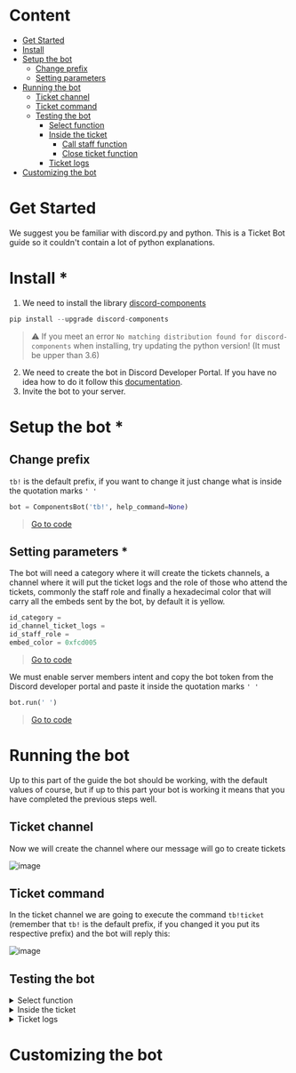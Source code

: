 # Content
* [Get Started](https://github.com/astrxnomo/discord-ticket-bot-py#get-started)
* [Install](https://github.com/astrxnomo/discord-ticket-bot-py#install-)
* [Setup the bot](https://github.com/astrxnomo/discord-ticket-bot-py#setup-the-bot-)
  - [Change prefix](https://github.com/astrxnomo/discord-ticket-bot-py#change-prefix)
  - [Setting parameters](https://github.com/astrxnomo/discord-ticket-bot-py#setting-parameters-)
* [Running the bot](https://github.com/astrxnomo/discord-ticket-bot-py#running-the-bot)
  - [Ticket channel](https://github.com/astrxnomo/discord-ticket-bot-py#ticket-channel)
  - [Ticket command](https://github.com/astrxnomo/discord-ticket-bot-py#ticket-command)
  - [Testing the bot](https://github.com/astrxnomo/discord-ticket-bot-py#testing-the-bot)
    - [Select function](https://github.com/astrxnomo/discord-ticket-bot-py#select-function)
    - [Inside the ticket](https://github.com/astrxnomo/discord-ticket-bot-py#inside-the-ticket)
      - [Call staff function](https://github.com/astrxnomo/discord-ticket-bot-py#call-staff-function)
      - [Close ticket function](https://github.com/astrxnomo/discord-ticket-bot-py#close-ticket-function)
    - [Ticket logs](https://github.com/astrxnomo/discord-ticket-bot-py#ticket-logs)
* [Customizing the bot](https://github.com/astrxnomo/discord-ticket-bot-py#customizing-the-bot)


# Get Started
We suggest you be familiar with discord.py and python. This is a Ticket Bot guide so it couldn't contain a lot of python explanations.

# Install *
1. We need to install the library [discord-components](https://devkiki7000.gitbook.io/discord-components/)

```py
pip install --upgrade discord-components
```

> ⚠️ If you meet an error `No matching distribution found for discord-components` when installing, try updating the python version! (It must be upper than 3.6)

2. We need to create the bot in Discord Developer Portal. If you have no idea how to do it follow this [documentation](https://discord.com/developers/docs/getting-started#creating-an-app).
3. Invite the bot to your server.

# Setup the bot *

## Change prefix 

`tb!` is the default prefix, if you want to change it just change what is inside the quotation marks `' '`

```py
bot = ComponentsBot('tb!', help_command=None)
```
> [Go to code](https://github.com/astrxnomo/discord-ticket-bot-py/blob/a74c6c23be90d7356b197e441ed3bf3944344635/main.py#L9)

## Setting parameters *
The bot will need a category where it will create the tickets channels, a channel where it will put the ticket logs and the role of those who attend the tickets, commonly the staff role and finally a hexadecimal color that will carry all the embeds sent by the bot, by default it is yellow.

```py
id_category =
id_channel_ticket_logs =
id_staff_role =
embed_color = 0xfcd005 
```
> [Go to code]()


We must enable server members intent and copy the bot token from the Discord developer portal and paste it inside the quotation marks `' '`
```py
bot.run(' ')
```
> [Go to code]() 

# Running the bot

Up to this part of the guide the bot should be working, with the default values of course, but if up to this part your bot is working it means that you have completed the previous steps well.

## Ticket channel

Now we will create the channel where our message will go to create tickets

![image](https://user-images.githubusercontent.com/75272665/174153373-7f1113f5-c21b-4592-98f6-99478fdd7307.png)

## Ticket command

In the ticket channel we are going to execute the command `tb!ticket` (remember that `tb!` is the default prefix, if you changed it you put its respective prefix) and the bot will reply this:

![image](https://user-images.githubusercontent.com/75272665/174154120-df75f170-b378-4324-857a-53050a2c1884.png)

## Testing the bot

<details><summary>Select function</summary>
<p>
  
![image](https://user-images.githubusercontent.com/75272665/174156497-2f13d506-7ae2-4074-8e06-ac887ca46932.png)

![image](https://user-images.githubusercontent.com/75272665/174156675-39bb34fa-5bac-4543-8399-06cf07f56fdb.png)

When one of the options is selected, the bot will send a confirmation message when the respective ticket is created, also mentioning its executor in the ticket.

![image](https://user-images.githubusercontent.com/75272665/174156906-6c56e21c-878a-4f4a-affe-c9462fa01e52.png)

![image](https://user-images.githubusercontent.com/75272665/174156983-8f871413-d75f-417b-b4ba-6077db365d8c.png)
  </p>
</details>

<details><summary>Inside the ticket</summary>
<p>
  
![image](https://user-images.githubusercontent.com/75272665/174157033-8ebf9975-04ea-4246-8f6e-7951b7b8d6b9.png)

#### Call staff function
  
![image](https://user-images.githubusercontent.com/75272665/174157118-7d67a67e-6283-49fd-9b4e-72106716090b.png)

#### Close ticket function
  
![image](https://user-images.githubusercontent.com/75272665/174157206-4b69ef02-e0ac-4ab7-b69d-ae26139fd37c.png)
  </p>
</details>

<details><summary>Ticket logs</summary>
<p>

When the ticket has been closed, a message will be automatically sent to the ticket log channel with basic ticket information.
  
![image](https://user-images.githubusercontent.com/75272665/174157271-92372073-5bd3-4e75-b466-f5947194e43d.png)
  
  </p>
</details>

# Customizing the bot
